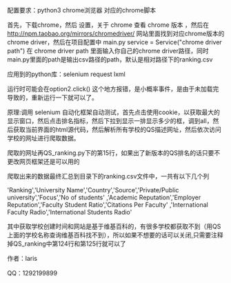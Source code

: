 配置要求：python3 chrome浏览器 对应的chrome脚本

首先，下载chrome，然后 设置，关于 chrome 查看 chrome 版本 ，然后在 http://npm.taobao.org/mirrors/chromedriver/ 网站里面找到对应chrome版本的chrome driver，然后在项目配置中 main.py service = Service("chrome driver path")  在 chrome driver path 里面输入你自己的chrome driver路径，同时main.py里面的path是输出csv路径的path，默认是相对路径下的ranking.csv

应用到的python库：selenium request lxml

运行时可能会在option2.click() 这个地方报错，是小概率事件，是由于未加载完导致的，重新运行一下就可以了。

原理:调用 selenium 自动化框架自动测试，首先点击使用cookie，以获取最大的显示窗口，然后点击排名指标，然后下拉到显示一排显示多少的框，调到all，然后获取当前界面的html源代码，然后解析所有学校的QS描述网址，然后依次访问学校的网址进行爬取数据。

爬取的网址再QS_ranking.py下的第15行，如果出了新版本的QS排名的话只要不更改网页框架还是可以用的

爬取出来的数据最终汇总到目录下的ranking.csv文件中，一共有以下几个列

'Ranking','University Name','Country','Source','Private/Public university','Focus','No of students'
                 ,'Academic Reputation','Employer Reputation','Faculty Student Ratio','Citations Per Faculty'
                 ,'International Faculty Radio','International Students Radio'

其中获取学校创建时间和网站是基于维基百科的，有很多学校都获取不到（用QS上面的学校名称查询维基百科找不到），所以如果不想要的话可以关闭,只需要注释掉QS_ranking中第124行和第125行就可以了

作者：laris

QQ：1292199899
